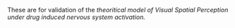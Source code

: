 These are for validation of the *theoritical model of Visual Spatial Perception under drug induced nervous system activation.*
